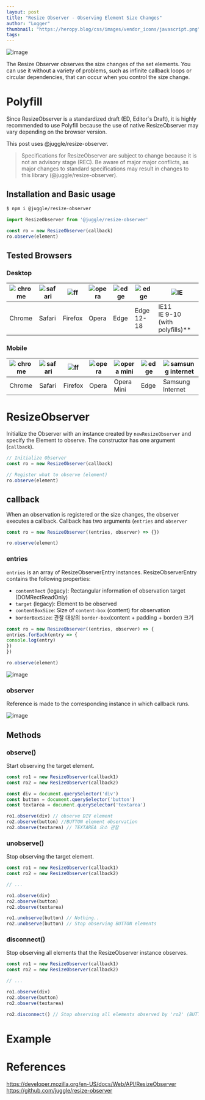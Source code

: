 ```yaml
---
layout: post
title: "Resize Observer - Observing Element Size Changes"
author: "Logger"
thumbnail: "https://heropy.blog/css/images/vendor_icons/javascript.png"
tags: 
---
```



![image](https://heropy.blog/css/images/vendor_icons/javascript.png)

The Resize Observer observes the size changes of the set elements.
You can use it without a variety of problems, such as infinite callback loops or circular dependencies, that can occur when you control the size change.

# Polyfill

Since ResizeObserver is a standardized draft (ED, Editor`s Draft), it is highly recommended to use Polyfill because the use of native ResizeObserver may vary depending on the browser version.

This post uses @juggle/resize-observer.

> Specifications for ResizeObserver are subject to change because it is not an advisory stage (REC).
Be aware of major major conflicts, as major changes to standard specifications may result in changes to this library (@juggle/resize-observer).

## Installation and Basic usage

```bash
$ npm i @juggle/resize-observer

```

```js
import ResizeObserver from '@juggle/resize-observer'

const ro = new ResizeObserver(callback)
ro.observe(element)

```

## Tested Browsers

### Desktop

<table><thead><tr><th><img src="https://github.com/alrra/browser-logos/raw/master/src/chrome/chrome_64x64.png" alt="chrome"></th><th><img src="https://github.com/alrra/browser-logos/raw/master/src/safari/safari_64x64.png" alt="safari"></th><th> <img src="https://github.com/alrra/browser-logos/raw/master/src/firefox/firefox_64x64.png" alt="ff"></th><th><img src="https ://github.com/alrra/browser-logos/raw/master/src/opera/opera_64x64.png" alt="opera"></th><th><img src="https://github.com /alrra/browser-logos/raw/master/src/edge/edge_64x64.png" alt="edge"></th><th><img src="https://github.com/alrra/browser-logos /raw/master/src/archive/edge_12-18/edge_12-18_64x64.png" alt="edge"></th><th><img src="https://github.com/alrra/browser-logos /raw/master/src/archive/internet-explorer_9-11/internet-explorer_9-11_64x64.png" alt="IE"></th></tr></thead><tbody><tr><td> Chrome</td><td>Safari</td><td>Firefox</td><td>Opera</td><td>Edge</td><td>Edge 12-18</td><td>
IE11<br>IE 9-10 (with polyfills)**</td></tr></ tbody></table>

 

### Mobile

<table><thead><tr><th><img src="https://github.com/alrra/browser-logos/raw/master/src/chrome/chrome_64x64.png" alt="chrome"></th><th><img src="https://github.com/alrra/browser-logos/raw/master/src/safari/safari_64x64.png" alt="safari"></th><th> <img src="https://github.com/alrra/browser-logos/raw/master/src/firefox/firefox_64x64.png" alt="ff"></th><th><img src="https ://github.com/alrra/browser-logos/raw/master/src/opera/opera_64x64.png" alt="opera"></th><th><img src="https://github.com /alrra/browser-logos/raw/master/src/opera-mini/opera-mini_64x64.png" alt="opera mini"></th><th><img src="https://github.com/ alrra/browser-logos/raw/master/src/archive/edge_12-18/edge_12-18_64x64.png" alt="edge"></th><th><img src="https://github.com/ alrra/browser-logos/raw/master/src/samsung-internet/samsung-internet_64x64.png" alt="samsung internet"></th></tr></thead><tbody><tr><td> Chrome</td><td>Safari</td><td>Firefox</td><td>Opera</td><td>Opera Mini</td><td>Edge</td><td>Samsung Internet</td></tr></tbody> </table>

 

# ResizeObserver

Initialize the Observer with an instance created by `newResizeObserver` and specify the Element to observe.
The constructor has one argument (`callback`).

```js
// Initialize Observer
const ro = new ResizeObserver(callback)

// Register what to observe (element)
ro.observe(element)

```

## callback

When an observation is registered or the size changes, the observer executes a callback.
Callback has two arguments (`entries` and `observer`

```js
const ro = new ResizeObserver((entries, observer) => {})

ro.observe(element)

```

### entries

`entries` is an array of ResizeObserverEntry instances.
ResizeObserverEntry contains the following properties:

- `contentRect` (legacy): Rectangular information of observation target (DOMRectReadOnly)
- `target` (legacy): Element to be observed
- `contentBoxSize`: Size of `content-box` (content) for observation
- `borderBoxSize`: 관찰 대상의 `border-box`(content + padding + border) 크기

```js
const ro = new ResizeObserver((entries, observer) => {
entries.forEach(entry => {
console.log(entry)
})
})

ro.observe(element)

```

![image](https://heropy.blog/images/screenshot/resize-observer/resize-observer-entry-object.jpg)

### observer

Reference is made to the corresponding instance in which callback runs.

![image](https://heropy.blog/images/screenshot/resize-observer/resize-observer-object.jpg)

## Methods

### observe()

Start observing the target element.

```js
const ro1 = new ResizeObserver(callback1)
const ro2 = new ResizeObserver(callback2)

const div = document.querySelector('div')
const button = document.querySelector('button')
const textarea = document.querySelector('textarea')

ro1.observe(div) // observe DIV element
ro2.observe(button) //BUTTON element observation
ro2.observe(textarea) // TEXTAREA 요소 관찰

```

### unobserve()

Stop observing the target element.

```js
const ro1 = new ResizeObserver(callback1)
const ro2 = new ResizeObserver(callback2)

// ...

ro1.observe(div)
ro2.observe(button)
ro2.observe(textarea)

ro1.unobserve(button) // Nothing..
ro2.unobserve(button) // Stop observing BUTTON elements

```

### disconnect()

Stop observing all elements that the ResizeObserver instance observes.

```js
const ro1 = new ResizeObserver(callback1)
const ro2 = new ResizeObserver(callback2)

// ...

ro1.observe(div)
ro2.observe(button)
ro2.observe(textarea)

ro2.disconnect() // Stop observing all elements observed by 'ro2' (BUTTON, TEXTAREA)

```

# Example

# References

https://developer.mozilla.org/en-US/docs/Web/API/ResizeObserver
https://github.com/juggle/resize-observer